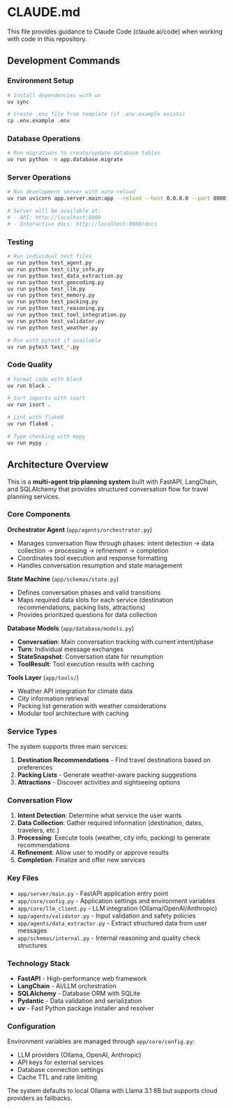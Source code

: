 # CLAUDE.md

This file provides guidance to Claude Code (claude.ai/code) when working with code in this repository.

## Development Commands

### Environment Setup
```bash
# Install dependencies with uv
uv sync

# Create .env file from template (if .env.example exists)
cp .env.example .env
```

### Database Operations
```bash
# Run migrations to create/update database tables
uv run python -m app.database.migrate
```

### Server Operations
```bash
# Run development server with auto-reload
uv run uvicorn app.server.main:app --reload --host 0.0.0.0 --port 8000

# Server will be available at:
# - API: http://localhost:8000
# - Interactive docs: http://localhost:8000/docs
```

### Testing
```bash
# Run individual test files
uv run python test_agent.py
uv run python test_city_info.py
uv run python test_data_extraction.py
uv run python test_geocoding.py
uv run python test_llm.py
uv run python test_memory.py
uv run python test_packing.py
uv run python test_reasoning.py
uv run python test_tool_integration.py
uv run python test_validator.py
uv run python test_weather.py

# Run with pytest if available
uv run pytest test_*.py
```

### Code Quality
```bash
# Format code with black
uv run black .

# Sort imports with isort
uv run isort .

# Lint with flake8
uv run flake8 .

# Type checking with mypy
uv run mypy .
```

## Architecture Overview

This is a **multi-agent trip planning system** built with FastAPI, LangChain, and SQLAlchemy that provides structured conversation flow for travel planning services.

### Core Components

**Orchestrator Agent** (`app/agents/orchestrator.py`)
- Manages conversation flow through phases: intent detection → data collection → processing → refinement → completion
- Coordinates tool execution and response formatting
- Handles conversation resumption and state management

**State Machine** (`app/schemas/state.py`)
- Defines conversation phases and valid transitions
- Maps required data slots for each service (destination recommendations, packing lists, attractions)
- Provides prioritized questions for data collection

**Database Models** (`app/database/models.py`)
- **Conversation**: Main conversation tracking with current intent/phase
- **Turn**: Individual message exchanges
- **StateSnapshot**: Conversation state for resumption
- **ToolResult**: Tool execution results with caching

**Tools Layer** (`app/tools/`)
- Weather API integration for climate data
- City information retrieval 
- Packing list generation with weather considerations
- Modular tool architecture with caching

### Service Types

The system supports three main services:
1. **Destination Recommendations** - Find travel destinations based on preferences
2. **Packing Lists** - Generate weather-aware packing suggestions  
3. **Attractions** - Discover activities and sightseeing options

### Conversation Flow

1. **Intent Detection**: Determine what service the user wants
2. **Data Collection**: Gather required information (destination, dates, travelers, etc.)
3. **Processing**: Execute tools (weather, city info, packing) to generate recommendations
4. **Refinement**: Allow user to modify or approve results
5. **Completion**: Finalize and offer new services

### Key Files

- `app/server/main.py` - FastAPI application entry point
- `app/core/config.py` - Application settings and environment variables
- `app/core/llm_client.py` - LLM integration (Ollama/OpenAI/Anthropic)
- `app/agents/validator.py` - Input validation and safety policies
- `app/agents/data_extractor.py` - Extract structured data from user messages
- `app/schemas/internal.py` - Internal reasoning and quality check structures

### Technology Stack

- **FastAPI** - High-performance web framework
- **LangChain** - AI/LLM orchestration 
- **SQLAlchemy** - Database ORM with SQLite
- **Pydantic** - Data validation and serialization
- **uv** - Fast Python package installer and resolver

### Configuration

Environment variables are managed through `app/core/config.py`:
- LLM providers (Ollama, OpenAI, Anthropic)
- API keys for external services
- Database connection settings
- Cache TTL and rate limiting

The system defaults to local Ollama with Llama 3.1 8B but supports cloud providers as fallbacks.